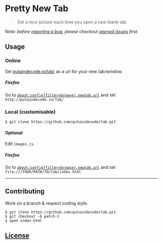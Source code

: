 # Pretty New Tab

> Get a nice picture each time you open a new blank tab.

_Note: before [reporting a bug](https://github.com/putaindecode/tab/issues/new), please checkout [opened issues](https://github.com/putaindecode/tab/issues/) first._

## Usage

### Online

Set [putaindecode.io/tab/](http://putaindecode.io/tab/) as a url for your new tab/window.

##### Firefox

Go to [`about:config?filter=browser.newtab.url`](about:config?filter=browser.newtab.url) and set `http://putaindecode.io/tab/`

### Local (customisable)

```bash
$ git clone https://github.com/putaindecode/tab.git
```

#### Optional

Edit `images.js`.

##### Firefox

Go to [`about:config?filter=browser.newtab.url`](about:config?filter=browser.newtab.url) and set `file:///YOUR/PATH/TO/tab/index.html`

---

## Contributing

Work on a branch & respect coding style.

    $ git clone https://github.com/putaindecode/tab.git
    $ git checkout -b patch-1
    $ open index.html

## [License](LICENSE)
